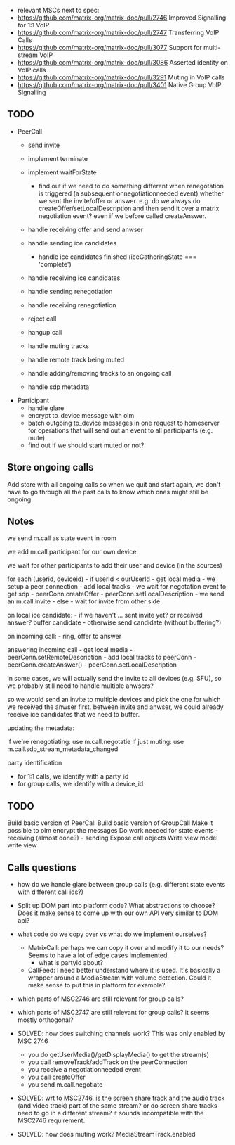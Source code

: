  - relevant MSCs next to spec:
  - https://github.com/matrix-org/matrix-doc/pull/2746 Improved Signalling for 1:1 VoIP
  - https://github.com/matrix-org/matrix-doc/pull/2747 Transferring VoIP Calls
  - https://github.com/matrix-org/matrix-doc/pull/3077 Support for multi-stream VoIP
  - https://github.com/matrix-org/matrix-doc/pull/3086 Asserted identity on VoIP calls
  - https://github.com/matrix-org/matrix-doc/pull/3291 Muting in VoIP calls
  - https://github.com/matrix-org/matrix-doc/pull/3401 Native Group VoIP Signalling

## TODO
 - PeerCall
    - send invite
    - implement terminate
    - implement waitForState
    
        - find out if we need to do something different when renegotation is triggered (a subsequent onnegotiationneeded event) whether
          we sent the invite/offer or answer. e.g. do we always do createOffer/setLocalDescription and then send it over a matrix negotiation event? even if we before called createAnswer.
    - handle receiving offer and send anwser
    - handle sending ice candidates
        - handle ice candidates finished (iceGatheringState === 'complete')
    - handle receiving ice candidates
    - handle sending renegotiation
    - handle receiving renegotiation
    - reject call
    - hangup call
    - handle muting tracks
    - handle remote track being muted
    - handle adding/removing tracks to an ongoing call
    - handle sdp metadata
 - Participant
    - handle glare
    - encrypt to_device message with olm
    - batch outgoing to_device messages in one request to homeserver for operations that will send out an event to all participants (e.g. mute)
    - find out if we should start muted or not?

## Store ongoing calls

Add store with all ongoing calls so when we quit and start again, we don't have to go through all the past calls to know which ones might still be ongoing.


## Notes

we send m.call as state event in room

we add m.call.participant for our own device

we wait for other participants to add their user and device (in the sources)

for each (userid, deviceid)
    - if userId < ourUserId
        - get local media
        - we setup a peer connection
        - add local tracks
        - we wait for negotation event to get sdp
        - peerConn.createOffer
        - peerConn.setLocalDescription
        - we send an m.call.invite 
    - else
        - wait for invite from other side

on local ice candidate:
    - if we haven't ... sent invite yet? or received answer? buffer candidate
    - otherwise send candidate (without buffering?)

on incoming call:
    - ring, offer to answer

answering incoming call
    - get local media
    - peerConn.setRemoteDescription
    - add local tracks to peerConn
    - peerConn.createAnswer()
    - peerConn.setLocalDescription

in some cases, we will actually send the invite to all devices (e.g. SFU), so
we probably still need to handle multiple anwsers?

so we would send an invite to multiple devices and pick the one for which we
received the anwser first. between invite and anwser, we could already receive
ice candidates that we need to buffer.



updating the metadata:

if we're renegotiating: use m.call.negotatie
if just muting: use m.call.sdp_stream_metadata_changed


party identification
 - for 1:1 calls, we identify with a party_id
 - for group calls, we identify with a device_id




## TODO

Build basic version of PeerCall
Build basic version of GroupCall
Make it possible to olm encrypt the messages
Do work needed for state events
    - receiving (almost done?)
    - sending
Expose call objects
Write view model
write view

## Calls questions
 - how do we handle glare between group calls (e.g. different state events with different call ids?)
 - Split up DOM part into platform code? What abstractions to choose?
   Does it make sense to come up with our own API very similar to DOM api?
 - what code do we copy over vs what do we implement ourselves?
    - MatrixCall: perhaps we can copy it over and modify it to our needs? Seems to have a lot of edge cases implemented.
        - what is partyId about?
    - CallFeed: I need better understand where it is used. It's basically a wrapper around a MediaStream with volume detection. Could it make sense to put this in platform for example?
 
 - which parts of MSC2746 are still relevant for group calls?
 - which parts of MSC2747 are still relevant for group calls? it seems mostly orthogonal?
 - SOLVED: how does switching channels work? This was only enabled by MSC 2746
    - you do getUserMedia()/getDisplayMedia() to get the stream(s)
    - you call removeTrack/addTrack on the peerConnection
    - you receive a negotiationneeded event
    - you call createOffer
    - you send m.call.negotiate
 - SOLVED: wrt to MSC2746, is the screen share track and the audio track (and video track) part of the same stream? or do screen share tracks need to go in a different stream? it sounds incompatible with the MSC2746 requirement.
 - SOLVED: how does muting work? MediaStreamTrack.enabled
